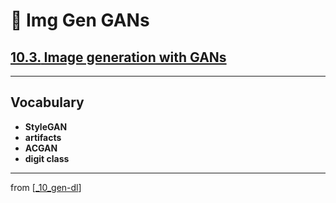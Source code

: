 # 🦋 Img Gen GANs

## [**10.3.** Image generation with GANs](https://livebook.manning.com/book/deep-learning-with-javascript/chapter-10/126)

---

## **Vocabulary**

- **StyleGAN**
- **artifacts**
- **ACGAN**
- **digit class**

---

from [[_10_gen-dl]]

[//begin]: # "Autogenerated link references for markdown compatibility"
[_10_gen-dl]: ../_10_gen-dl.md "🦋 Generative DL"
[//end]: # "Autogenerated link references"
